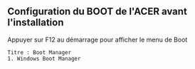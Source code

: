 ## Configuration du BOOT de l'ACER avant l'installation

Appuyer sur F12 au démarrage pour afficher le menu de Boot

	Titre : Boot Manager
	1. Windows Boot Manager
